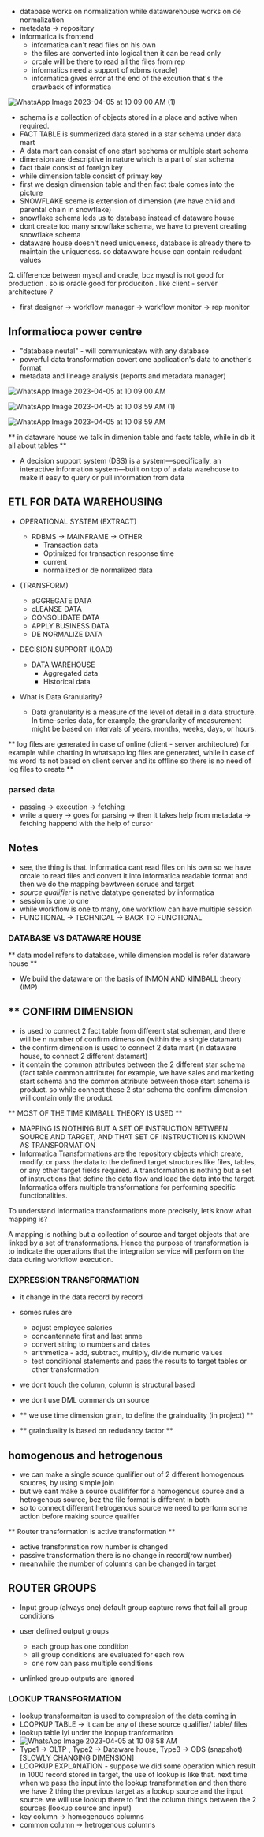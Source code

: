 - database works on normalization while datawarehouse works on de normalization
- metadata -> repository
- informatica is frontend
  - informatica can't read files on his own
  - the files are converted into logical then it can be read only
  - orcale will be there to read all the files from rep
  - informatics need a support of rdbms (oracle)
  - informatica gives error at the end of the excution that's the drawback of informatica

![WhatsApp Image 2023-04-05 at 10 09 00 AM (1)](https://user-images.githubusercontent.com/54886608/229982736-fa11938b-6598-4e39-ad9f-185ea92df457.jpeg)


- schema is a collection of objects stored in a place and active when required.
- FACT TABLE is summerized data stored in a star schema under data mart
- A data mart can consist of one start sechema or multiple start schema
- dimension are descriptive in nature which is a part of star schema 
- fact tbale consist of foreign key
- while dimension table consist of primay key
- first we design dimension table and then fact tbale comes into the picture
- SNOWFLAKE sceme is extension of dimension (we have chlid and parental chain in snowflake)
- snowflake schema leds us to database instead of dataware house
- dont create too many snowflake schema, we have to prevent creating snowflake schema
- dataware house doesn't need uniqueness, database is already there to maintain the uniqueness. so datawware house can contain redudant values

Q. difference between mysql and oracle, bcz mysql is not good for production . so is oracle good for produciton . like client - server architecture ?

- first designer -> workflow manager -> workflow monitor -> rep monitor

## Informatioca power centre
- "database neutal" - will communicatew with any database
- powerful data transformation covert one application's data to another's format
- metadata and lineage analysis (reports and metadata manager)

![WhatsApp Image 2023-04-05 at 10 09 00 AM](https://user-images.githubusercontent.com/54886608/229982785-e7a1cd54-0c84-4ca1-b0a0-7c5870d66a19.jpeg)

![WhatsApp Image 2023-04-05 at 10 08 59 AM (1)](https://user-images.githubusercontent.com/54886608/229982806-91eade7f-759b-4277-bc66-b263738847d9.jpeg)

![WhatsApp Image 2023-04-05 at 10 08 59 AM](https://user-images.githubusercontent.com/54886608/229982819-1bd88995-7304-41ef-97a0-221c662ac2ca.jpeg)


** in dataware house we talk in dimenion table and facts table, while in db it all about tables **
- A decision support system (DSS) is a system—specifically, an interactive information system—built on top of a data warehouse to make it easy to query or pull information from data

## ETL FOR DATA WAREHOUSING
- OPERATIONAL SYSTEM (EXTRACT)
  - RDBMS -> MAINFRAME -> OTHER
    - Transaction data
    - Optimized for transaction response time
    - current
    - normalized or de normalized data

- (TRANSFORM)
  - aGGREGATE DATA
  - cLEANSE DATA
  - CONSOLIDATE DATA
  - APPLY BUSINESS DATA
  - DE NORMALIZE DATA

- DECISION SUPPORT (LOAD)
  - DATA WAREHOUSE
    - Aggregated data
    - Historical data

- What is Data Granularity?
  - Data granularity is a measure of the level of detail in a data structure. In time-series data, for example, the granularity of measurement might be based on intervals of years, months, weeks, days, or hours.

** log files are generated in case of online (client - server architecture) for example while chatting in whatsapp log files are generated, while in case of ms word its not based on client server and its offline so there is no need of log files to create **

### parsed data
- passing -> execution -> fetching
- write a query -> goes for parsing -> then it takes help from metadata -> fetching happend with the help of cursor


## Notes
- see, the thing is that. Informatica cant read files on his own so we have orcale to read files and convert it into informatica readable format and then we do the mapping bewtween soruce and target
- *source qualifier* is native datatype generated by informatica
- session is one to one
- while workflow is one to many, one workflow can have multiple session
- FUNCTIONAL -> TECHNICAL -> BACK TO FUNCTIONAL

### DATABASE VS DATAWARE HOUSE
** data model refers to database, while dimension model is refer dataware house **
- We build the dataware on the basis of INMON AND kIIMBALL theory (IMP)

** CONFIRM DIMENSION
-
- is used to connect 2 fact table from different stat scheman, and there will be n number of confirm dimension (within the a single datamart)
- the confirm dimension is used to connect 2 data mart (in dataware house, to connect 2 different datamart)
- it contain the common attributes between the 2 different star schema (fact table common attribute) for example, we have sales and marketing  start schema and the common attribute between those start schema is product. so while connect these 2 star schema the confirm dimension will contain only the product.

** MOST OF THE TIME KIMBALL THEORY IS USED **

- MAPPING IS NOTHING BUT A SET OF INSTRUCTION BETWEEN SOURCE AND TARGET, AND THAT SET OF INSTRUCTION IS KNOWN AS TRANSFORMATION
- Informatica Transformations are the repository objects which create, modify, or pass the data to the defined target structures like files, tables, or any other target fields required. A transformation is nothing but a set of instructions that define the data flow and load the data into the target. Informatica offers multiple transformations for performing specific functionalities. 

To understand Informatica transformations more precisely, let’s know what mapping is?

A mapping is nothing but a collection of source and target objects that are linked by a set of transformations. Hence the purpose of transformation is to indicate the operations that the integration service will perform on the data during workflow execution.

### EXPRESSION TRANSFORMATION
- it change in the data record by record
- somes rules are 
  - adjust employee salaries
  - concantennate first and last anme
  - convert string to numbers and dates
  - arithmetica - add, subtract, multiply, divide numeric values
  - test conditional statements and pass the results to target tables or other transformation
- we dont touch the column, column is structural based
- we dont use DML commands on source


-  ** we use time dimension grain, to define the grainduality (in project) **
-  ** grainduality is based on redudancy factor **


## homogenous and hetrogenous
- we can make a single source qualifier out of 2 different homogenous soucres, by using simple join
- but we cant make a source qualififer for a homogenous source and a hetrogenous source, bcz the file format is different in both
- so to connect different hetrogenous source we need to perform some action before making source qualifer


** Router transformation is active transformation **
- active transformation row number is changed
- passive transformation there is no change in record(row number)
- meanwhile the number of columns can be changed in target

## ROUTER GROUPS
- Input group (always one) default group capture rows that fail all group conditions
- user defined output groups
  - each group has one condition
  - all group conditions are evaluated for each row
  - one row can pass multiple conditions

- unlinked group outputs are ignored


### LOOKUP TRANSFORMATION
- lookup transformaiton is used to comprasion of the data coming in
- LOOPKUP TABLE -> it can be any of these source qualifier/ table/ files
- lookup table lyi under the loopup tranformation
- ![WhatsApp Image 2023-04-05 at 10 08 58 AM](https://user-images.githubusercontent.com/54886608/229982830-8a611d36-6e2a-47a5-909c-16fccff66f19.jpeg)
- Type1 -> OLTP , Type2 -> Dataware house, Type3 -> ODS (snapshot) [SLOWLY CHANGING DIMENSION]
- LOOPKUP EXPLANATION - suppose we did some operation which result in 1000 record stored in target, the use of lookup is like that. next time when we pass the input into the lookup transformation and then there we have 2 thing the previous target as a lookup source and the input source. we will use lookup there to find the column things between the 2 sources (lookup source and input)
- key column -> homogenouos columns
- common column -> hetrogenous columns

